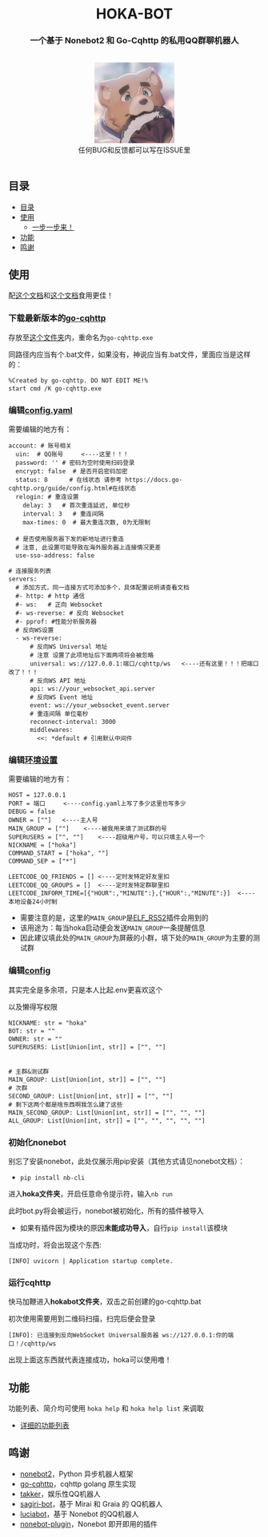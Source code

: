 <div align="center">
    <h1>HOKA-BOT</h1>
</div>

<div align="center">
    <h3>一个基于 Nonebot2 和 Go-Cqhttp 的私用QQ群聊机器人</h3>
    <br>
    <img width="160" src="docs/HOKA现头像.jpg" alt="logo">
    </br>
    <div>任何BUG和反馈都可以写在ISSUE里</div>
    <br>
</div>

## 目录
  * [目录](#目录)
  * [使用](#使用)
    + [一步一步来！](#下载最新版本的go-cqhttp)
  * [功能](#功能)
  * [鸣谢](#鸣谢)

## 使用

配[这个文档](https://v2.nonebot.dev/)和[这个文档](https://docs.go-cqhttp.org/)食用更佳！

### 下载最新版本的[go-cqhttp](https://github.com/Mrs4s/go-cqhttp/releases)

存放至[这个文件夹](hokabot/)内，重命名为```go-cqhttp.exe```

同路径内应当有个.bat文件，如果没有，神说应当有.bat文件，里面应当是这样的：

```
%Created by go-cqhttp. DO NOT EDIT ME!%
start cmd /K go-cqhttp.exe
```

### 编辑[config.yaml](hokabot/config.yaml)

需要编辑的地方有：

```
account: # 账号相关
  uin:  # QQ账号     <----这里！！！
  password: '' # 密码为空时使用扫码登录
  encrypt: false  # 是否开启密码加密
  status: 8      # 在线状态 请参考 https://docs.go-cqhttp.org/guide/config.html#在线状态
  relogin: # 重连设置
    delay: 3   # 首次重连延迟, 单位秒
    interval: 3   # 重连间隔
    max-times: 0  # 最大重连次数, 0为无限制

  # 是否使用服务器下发的新地址进行重连
  # 注意, 此设置可能导致在海外服务器上连接情况更差
  use-sso-address: false
```

```
# 连接服务列表
servers:
  # 添加方式，同一连接方式可添加多个，具体配置说明请查看文档
  #- http: # http 通信
  #- ws:   # 正向 Websocket
  #- ws-reverse: # 反向 Websocket
  #- pprof: #性能分析服务器
  # 反向WS设置
  - ws-reverse:
      # 反向WS Universal 地址
      # 注意 设置了此项地址后下面两项将会被忽略
      universal: ws://127.0.0.1:端口/cqhttp/ws   <----还有这里！！！把端口改了！！！
      # 反向WS API 地址
      api: ws://your_websocket_api.server
      # 反向WS Event 地址
      event: ws://your_websocket_event.server
      # 重连间隔 单位毫秒
      reconnect-interval: 3000
      middlewares:
        <<: *default # 引用默认中间件
```

### 编辑[环境设置](hoka/.env)

需要编辑的地方有：

```
HOST = 127.0.0.1
PORT = 端口     <----config.yaml上写了多少这里也写多少
DEBUG = false
OWNER = [""]   <----主人号
MAIN_GROUP = [""]    <----被我用来填了测试群的号
SUPERUSERS = ["", ""]    <----超级用户号，可以只填主人号一个
NICKNAME = ["hoka"]
COMMAND_START = ["hoka", ""]
COMMAND_SEP = ["*"]
```

```
LEETCODE_QQ_FRIENDS = [] <----定时发特定好友里扣
LEETCODE_QQ_GROUPS = []  <----定时发特定群聊里扣
LEETCODE_INFORM_TIME=[{"HOUR":,"MINUTE":},{"HOUR":,"MINUTE":}]  <----本地设备24小时制
```

- 需要注意的是，这里的```MAIN_GROUP```是[ELF_RSS2](hoka/src/plugins/ELF_RSS2/)插件会用到的
- 该用途为：每当hoka启动便会发送```MAIN_GROUP```一条提醒信息
- 因此建议填此处的```MAIN_GROUP```为屏蔽的小群，填下处的```MAIN_GROUP```为主要的测试群

### 编辑[config](hoka/config/config.py)

其实完全是多余项，只是本人比起.env更喜欢这个

以及懒得写权限

```
NICKNAME: str = "hoka"
BOT: str = ""
OWNER: str = ""
SUPERUSERS: List[Union[int, str]] = ["", ""]


# 主群&测试群
MAIN_GROUP: List[Union[int, str]] = ["", ""]
# 次群
SECOND_GROUP: List[Union[int, str]] = ["", ""]
# 剩下这两个都是啥东西啊我怎么建了这些
MAIN_SECOND_GROUP: List[Union[int, str]] = ["", "", ""]
ALL_GROUP: List[Union[int, str]] = ["", "", "", "", ""]
```

### 初始化nonebot

别忘了安装nonebot，此处仅展示用pip安装（其他方式请见nonebot文档）：

- ```pip install nb-cli```

进入**hoka文件夹**，开启任意命令提示符，输入```nb run```

此时bot.py将会被运行，nonebot被初始化，所有的插件被导入

- 如果有插件因为模块的原因**未能成功导入**，自行```pip install```该模块

当成功时，将会出现这个东西:

```
[INFO] uvicorn | Application startup complete.
```

### 运行cqhttp

快马加鞭进入**hokabot文件夹**，双击之前创建的go-cqhttp.bat

初次使用需要用到二维码扫描，扫完后便会登录

```
[INFO]: 已连接到反向WebSocket Universal服务器 ws://127.0.0.1:你的端口！/cqhttp/ws
```

出现上面这东西就代表连接成功，hoka可以使用噜！

## 功能

功能列表、简介均可使用 ```hoka help``` 和 ```hoka help list``` 来调取

- [详细的功能列表](docs/functions.md)

## 鸣谢

- [nonebot2](https://github.com/nonebot/nonebot2)，Python 异步机器人框架
- [go-cqhttp](https://github.com/Mrs4s/go-cqhttp)，cqhttp golang 原生实现
- [takker](https://github.com/FYWinds/takker)，娱乐性QQ机器人
- [sagiri-bot](https://github.com/SAGIRI-kawaii/sagiri-bot)，基于 Mirai 和 Graia 的 QQ机器人
- [luciabot](https://github.com/Box-s-ville/luciabot)，基于 Nonebot 的QQ机器人
- [nonebot-plugin](https://github.com/fz6m/nonebot-plugin)，Nonebot 即开即用的插件
